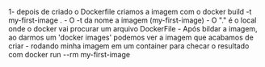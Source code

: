 1- depois de criado o Dockerfile criamos a imagem com o
  docker build -t my-first-image .
    - O -t da nome a imagem (my-first-image)
    - O "." é o local onde o docker vai procurar um arquivo DockerFile
    - Após bildar a imagem, ao darmos um 'docker images' podemos ver a imagem que acabamos de criar
    - rodando minha imagem em um container para checar o resultado com
      docker run --rm my-first-image 
